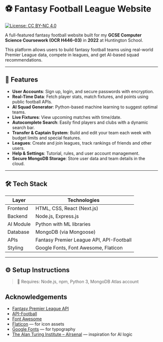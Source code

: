 # ⚽ Fantasy Football League Website

[![License: CC BY-NC 4.0](https://img.shields.io/badge/License-CC%20BY--NC%204.0-lightgrey.svg)](https://creativecommons.org/licenses/by-nc/4.0/)

A full-featured fantasy football website built for my **GCSE Computer Science Coursework (OCR H446-03)** in **2022** at Huntington School.

This platform allows users to build fantasy football teams using real-world Premier League data, compete in leagues, and get AI-based squad recommendations.

---

## 🚀 Features

- **User Accounts**: Sign up, login, and secure passwords with encryption.
- **Real-Time Data**: Fetch player stats, match fixtures, and points using public football APIs.
- **AI Squad Generator**: Python-based machine learning to suggest optimal teams.
- **Live Fixtures**: View upcoming matches with time/date.
- **Autocomplete Search**: Easily find players and clubs with a dynamic search bar.
- **Transfer & Captain System**: Build and edit your team each week with budget limits and special features.
- **Leagues**: Create and join leagues, track rankings of friends and other users.
- **Help & Settings**: Tutorial, rules, and user account management.
- **Secure MongoDB Storage**: Store user data and team details in the cloud.

---

## 🛠️ Tech Stack

| Layer        | Technologies                     |
|--------------|----------------------------------|
| Frontend     | HTML, CSS, React (Next.js)       |
| Backend      | Node.js, Express.js              |
| AI Module    | Python with ML libraries         |
| Database     | MongoDB (via Mongoose)           |
| APIs         | Fantasy Premier League API, API-Football |
| Styling      | Google Fonts, Font Awesome, Flaticon |

---

## ⚙️ Setup Instructions

> 📌 Requires: Node.js, npm, Python 3, MongoDB Atlas account

## Acknowledgements

- [Fantasy Premier League API](https://fantasy.premierleague.com/api/)
- [API-Football](https://www.api-football.com/)
- [Font Awesome](https://fontawesome.com/)
- [Flaticon](https://www.flaticon.com/) — for icon assets
- [Google Fonts](https://fonts.google.com/) — for typography
- [The Alan Turing Institute – AIrsenal](https://github.com/alan-turing-institute/AIrsenal) — inspiration for AI logic
